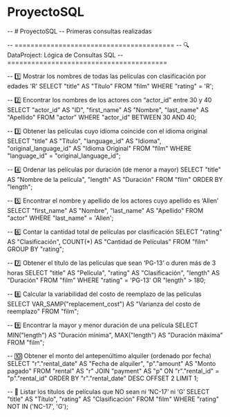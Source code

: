 # ProyectoSQL

-- # ProyectoSQL
-- Primeras consultas realizadas

-- ========================================
-- 🔍 DataProject: Lógica de Consultas SQL
-- ========================================

-- 1️⃣ Mostrar los nombres de todas las películas con clasificación por edades 'R'
SELECT "title" AS "Título"
FROM "film"
WHERE "rating" = 'R';


-- 2️⃣ Encontrar los nombres de los actores con “actor_id” entre 30 y 40
SELECT 
  "actor_id" AS "ID", 
  "first_name" AS "Nombre", 
  "last_name" AS "Apellido"
FROM "actor"
WHERE "actor_id" BETWEEN 30 AND 40;


-- 3️⃣ Obtener las películas cuyo idioma coincide con el idioma original
SELECT 
  "title" AS "Título",
  "language_id" AS "Idioma",
  "original_language_id" AS "Idioma Original"
FROM "film"
WHERE "language_id" = "original_language_id";


-- 4️⃣ Ordenar las películas por duración (de menor a mayor)
SELECT 
  "title" AS "Nombre de la película",
  "length" AS "Duración"
FROM "film"
ORDER BY "length";


-- 5️⃣ Encontrar el nombre y apellido de los actores cuyo apellido es ‘Allen’
SELECT 
  "first_name" AS "Nombre",
  "last_name" AS "Apellido"
FROM "actor"
WHERE "last_name" = 'Allen';


-- 6️⃣ Contar la cantidad total de películas por clasificación
SELECT 
  "rating" AS "Clasificación",
  COUNT(*) AS "Cantidad de Películas"
FROM "film"
GROUP BY "rating";


-- 7️⃣ Obtener el título de las películas que sean ‘PG-13’ o duren más de 3 horas
SELECT 
  "title" AS "Película",
  "rating" AS "Clasificación",
  "length" AS "Duración"
FROM "film"
WHERE "rating" = 'PG-13' OR "length" > 180;


-- 8️⃣ Calcular la variabilidad del costo de reemplazo de las películas
SELECT 
  VAR_SAMP("replacement_cost") AS "Varianza del costo de reemplazo"
FROM "film";


-- 9️⃣ Encontrar la mayor y menor duración de una película
SELECT 	
  MIN("length") AS "Duración mínima",
  MAX("length") AS "Duración máxima"
FROM "film";


-- 🔟 Obtener el monto del antepenúltimo alquiler (ordenado por fecha)
SELECT 
  "r"."rental_date" AS "Fecha de alquiler",
  "p"."amount" AS "Monto pagado"
FROM "rental" AS "r"
JOIN "payment" AS "p" ON "r"."rental_id" = "p"."rental_id"
ORDER BY "r"."rental_date" DESC 
OFFSET 2
LIMIT 1;


-- 🔁 Listar los títulos de películas que NO sean ni ‘NC-17’ ni ‘G’
SELECT 
  "title" AS "Título",
  "rating" AS "Clasificación"
FROM "film"
WHERE "rating" NOT IN ('NC-17', 'G');
